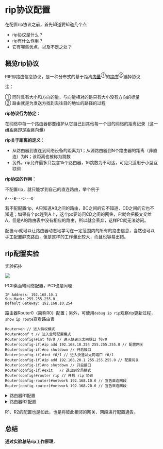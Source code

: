 # rip协议配置

在配置rip协议之前，首先知道要知道几个点
* rip协议是什么？
* rip有什么作用？
* 它有哪些优点，以及不足之处？

## 概览rip协议

RIP即路由信息协议，是一种分布式的基于距离<ins>向量</ins><sup>①</sup>的<ins>路由</ins><sup>②</sup>选择协议

注：

① 同时具有大小和方向的量，与向量相对的是只有大小没有方向的标量  
② 路由就是为发送方找到去往目的地址的路径的过程

**rip协议行为协定：**

在网络中每一个路由器都要维护从它自己到其他每一个目的网络的距离记录（这一组距离即是距离向量）

**rip关于距离的定义：**

* 从路由器到直连到网络设备的距离为1；从源路由器到N个路由器的距离（非直连）为N；该距离也被称为跳数
* 另外，rip允许最多只包含15个路由器，16跳数为不可达，可见只适用于小型互联网

**rip协议的作用：**

不配置rip，就只能学到自己的直连路由，举个例子

```
A---B---C---D
```

若不配配置rip，A只知道AB之间的路由，BC之间的它不知道，CD之间的它也不知道；如果有个pc连到A上，这个pc要访问CD之间的网络，它就会把报文交给A，但是A的路由表中没有相应的路由，所以就会丢弃，这样PC就无法访问。

配置rip就可以让路由器动态地学习在一定范围内的所有的路由信息，当然也可以手工配置静态路由，但是这样的工作量比较大，而且也容易出错。

## rip配置实验

实验拓扑

![](https://i.postimg.cc/8PTthcGc/214718.png)

PC0桌面端网络配置，PC1也是同理

```
IP Address: 192.168.10.1
Sub Mark: 255.255.255.0
Default Gateway: 192.168.10.254
```

路由器Router0（简称R0）配置；另外，可使用`debug ip rip`观察rip更新过程，`show ip route`查看路由表

```ios
Router>en // 进入特权模式
Router#conf t // 进入全局配置模式
Router(config)#int f0/0 // 进入快速以太网端口 f0/0
Router(config-if)#ip add 192.168.10.254 255.255.255.0 // 配置网关
Router(config-if)#no shutdown // 开启接口
Router(config-if)#int f0/1 // 进入快速以太网端口 f0/1
Router(config-if)#ip add 192.168.20.1 255.255.255.0 // 配置网关
Router(config-if)#no shutdown // 开启接口
Router(config-if)#exit   // 退出到全局模式
Router(config)#router rip // 开启 rip 协议
Router(config-router)#network 192.168.10.0 // 宣告直连网段
Router(config-router)#network 192.168.20.0 // 宣告直连网段
```

<details><summary>路由器R1配置</summary>

```ios
Router>en // 进入特权模式
Router#conf t // 进入全局配置模式
Router(config)#int f0/0 // 进入快速以太网端口 f0/0
Router(config-if)#ip add 192.168.20.2 255.255.255.0 // 配置网关
Router(config-if)#no shutdown // 开启接口
Router(config-if)#int f0/1 // 进入快速以太网端口 f0/1
Router(config-if)#ip add 192.168.30.1 255.255.255.0 // 配置网关
Router(config-if)#no shutdown // 开启接口
Router(config-if)#exit   // 退出到全局模式
Router(config)#router rip // 开启 rip 协议
Router(config-router)#network 192.168.20.0 // 宣告直连网段
Router(config-router)#network 192.168.30.0 // 宣告直连网段
```

</details>


<details><summary>路由器R2配置</summary>

```ios
Router>en // 进入特权模式
Router#conf t // 进入全局配置模式
Router(config)#int f0/0 // 进入快速以太网端口 f0/0
Router(config-if)#ip add 192.168.30.2 255.255.255.0 // 配置网关
Router(config-if)#no shutdown // 开启接口
Router(config-if)#int f0/1 // 进入快速以太网端口 f0/1
Router(config-if)#ip add 192.168.40.254 255.255.255.0 // 配置网关
Router(config-if)#no shutdown // 开启接口
Router(config-if)#exit   // 退出到全局模式
Router(config)#router rip // 开启 rip 协议
Router(config-router)#network 192.168.30.0 // 宣告直连网段
Router(config-router)#network 192.168.40.0 // 宣告直连网段
```

</details>

R1、R2的配置也是如此，也是将彼此相邻的网关、网段进行配置通告。

## 总结

**通过实验总结rip工作原理**，

